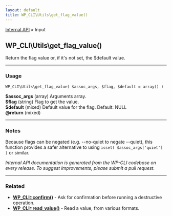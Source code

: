 ```yaml
---
layout: default
title: WP_CLI\Utils\get_flag_value()
---
```


<a href="/docs/internal-api/">Internal API</a> &raquo; Input

## WP_CLI\Utils\get_flag_value()

Return the flag value or, if it's not set, the $default value.

***

### Usage

    WP_CLI\Utils\get_flag_value( $assoc_args, $flag, $default = array() )

<div>
<strong>$assoc_args</strong> (array) Arguments array.<br />
<strong>$flag</strong> (string) Flag to get the value.<br />
<strong>$default</strong> (mixed) Default value for the flag. Default: NULL<br />
<strong>@return</strong> (mixed) <br /></p>
</div>


***

### Notes

Because flags can be negated (e.g. --no-quiet to negate --quiet), this
function provides a safer alternative to using
`isset( $assoc_args['quiet'] )` or similar.


*Internal API documentation is generated from the WP-CLI codebase on every release. To suggest improvements, please submit a pull request.*


***

### Related

<ul>



<li><strong><a href="/docs/internal-api/wp-cli-confirm/">WP_CLI::confirm()</a></strong> - Ask for confirmation before running a destructive operation.</li>


<li><strong><a href="/docs/internal-api/wp-cli-read-value/">WP_CLI::read_value()</a></strong> - Read a value, from various formats.</li>



</ul>


